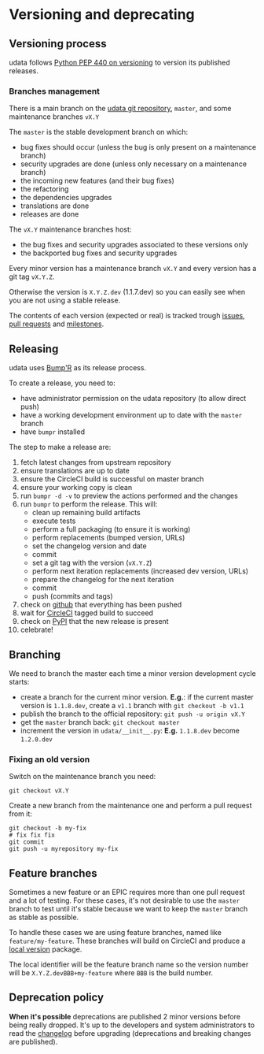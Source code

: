 # Versioning and deprecating

## Versioning process

udata follows [Python PEP 440 on versioning][pep440] to version its published releases.

### Branches management

There is a main branch on the [udata git repository][github], `master`,
and some maintenance branches `vX.Y`

The `master` is the stable development branch on which:

- bug fixes should occur (unless the bug is only present on a maintenance branch)
- security upgrades are done (unless only necessary on a maintenance branch)
- the incoming new features (and their bug fixes)
- the refactoring
- the dependencies upgrades
- translations are done
- releases are done

The `vX.Y` maintenance branches host:

- the bug fixes and security upgrades associated to these versions only
- the backported bug fixes and security upgrades

Every minor version has a maintenance branch `vX.Y` and every version has a git tag `vX.Y.Z`.

Otherwise the version is `X.Y.Z.dev` (1.1.7.dev) so you can easily see when you are not using a stable release.

The contents of each version (expected or real) is tracked trough [issues][], [pull requests][pulls] and [milestones][].


## Releasing

udata uses [Bump'R][bumpr] as its release process.

To create a release, you need to:

- have administrator permission on the udata repository (to allow direct push)
- have a working development environment up to date with the `master` branch
- have `bumpr` installed

The step to make a release are:

1. fetch latest changes from upstream repository
2. ensure translations are up to date
3. ensure the CircleCI build is successful on master branch
4. ensure your working copy is clean
5. run `bumpr -d -v` to preview the actions performed and the changes
6. run `bumpr` to perform the release.  This will:
    - clean up remaining build artifacts
    - execute tests
    - perform a full packaging (to ensure it is working)
    - perform replacements (bumped version, URLs)
    - set the changelog version and date
    - commit
    - set a git tag with the version (`vX.Y.Z`)
    - perform next iteration replacements (increased dev version, URLs)
    - prepare the changelog for the next iteration
    - commit
    - push (commits and tags)
7. check on [github][] that everything has been pushed
8. wait for [CircleCI][] tagged build to succeed
9. check on [PyPI](https://pypi.org/project/udata/#history) that the new release is present
10. celebrate!

## Branching

We need to branch the master each time a minor version development cycle starts:

- create a branch for the current minor version. **E.g.**: if the current master version is `1.1.8.dev`, create a `v1.1` branch with `git checkout -b v1.1`
- publish the branch to the official repository: `git push -u origin vX.Y`
- get the `master` branch back: `git checkout master`
- increment the version in `udata/__init__.py`: **E.g.** `1.1.8.dev` become `1.2.0.dev`

### Fixing an old version

Switch on the maintenance branch you need:

```shell
git checkout vX.Y
```

Create a new branch from the maintenance one and perform a pull request from it:

```shell
git checkout -b my-fix
# fix fix fix
git commit
git push -u myrepository my-fix
```

## Feature branches

Sometimes a new feature or an EPIC requires more than one pull request and a lot of testing.
For these cases, it's not desirable to use the `master` branch to test until it's stable because we want to keep the `master` branch as stable as possible.

To handle these cases we are using feature branches, named like `feature/my-feature`. These branches will build on CircleCI and produce a [local version](pep440-local) package.

The local identifier will be the feature branch name so the version number will be `X.Y.Z.devBBB+my-feature` where `BBB` is the build number.

## Deprecation policy

**When it's possible** deprecations are published 2 minor versions before being really dropped.
It's up to the developers and system administrators to read the [changelog](changelog.md) before upgrading
(deprecations and breaking changes are published).

[bumpr]: https://github.com/noirbizarre/bumpr/
[github]: https://github.com/opendatateam/udata
[issues]: https://github.com/opendatateam/udata/issues
[pulls]: https://github.com/opendatateam/udata/pulls
[milestones]: https://github.com/opendatateam/udata/milestones
[CircleCI]: https://circleci.com/gh/opendatateam/udata
[pep440]: https://www.python.org/dev/peps/pep-0440/
[pep440-local]: https://www.python.org/dev/peps/pep-0440/#local-version-segments
